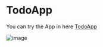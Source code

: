 # TodoApp
 You can try the App in here <a href="https://danielabuarque.github.io/TodoApp" target="_blank">TodoApp</a>
 
![image](https://github.com/danielabuarque/TodoApp/assets/82229747/dcb4b6b1-7eea-4c55-98a6-46d994db526a)

